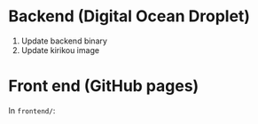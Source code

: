 # Backend (Digital Ocean Droplet)

1. Update backend binary
2. Update kirikou image

# Front end (GitHub pages)

In `frontend/`:

